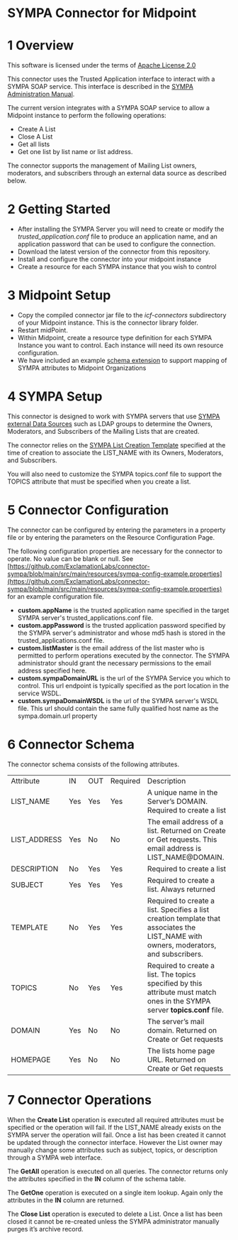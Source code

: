 

# SYMPA Connector for Midpoint


# 1	Overview

This software is licensed under the terms of [Apache License 2.0](https://www.apache.org/licenses/LICENSE-2.0)

This connector uses the Trusted Application interface to interact with a SYMPA SOAP service. This interface is described in the [SYMPA Administration Manual](https://sympa-community.github.io/manual/customize/soap-api.html#trust-remote-applications).

The current version integrates with a SYMPA SOAP service to allow a Midpoint instance to perform the following operations:



* Create A List
* Close A List
* Get all lists
* Get one list by list name or list address.

The connector supports the management of Mailing List owners, moderators, and subscribers through an external data source as described below.


# 2	Getting Started



* ​​After installing the SYMPA Server you will need to create or modify the _trusted_application.conf_ file to produce an application name, and an application password that can be used to configure the connection.
* Download the latest version of the connector from this repository.
* Install and configure the connector into your midpoint instance
* Create a resource for each SYMPA instance that you wish to control


# 3	Midpoint Setup



* Copy the compiled connector jar file to the _icf-connectors_ subdirectory of your Midpoint instance. This is the connector library folder.
* Restart midPoint.
* Within Midpoint, create a resource type definition for each SYMPA Instance you want to control. Each instance will need its own resource configuration.
* We have included an example [schema extension](https://github.com/ExclamationLabs/connector-sympa/blob/main/artifacts/schema/sympa_org_extension.xsd) to support mapping of SYMPA attributes to Midpoint Organizations


# 4	SYMPA Setup

This connector is designed to work with SYMPA servers that use [SYMPA external Data Sources](https://sympa-community.github.io/manual/customize/data-sources.html) such as LDAP groups to determine the Owners, Moderators, and Subscribers of the Mailing Lists that are created.

The connector relies on the [SYMPA List Creation Template](https://sympa-community.github.io/manual/customize/basics-templates.html) specified at the time of creation to associate the LIST_NAME with its Owners, Moderators, and Subscribers.

You will also need to customize the SYMPA topics.conf file to support the TOPICS attribute that must be specified when you create a list.


# 5	Connector Configuration

The connector can be configured by entering the parameters in a property file or by entering the parameters on the Resource Configuration Page.

The following configuration properties are necessary for the connector to operate. No value can be blank or null. See [https://github.com/ExclamationLabs/connector-sympa/blob/main/src/main/resources/sympa-config-example.properties](https://github.com/ExclamationLabs/connector-sympa/blob/main/src/main/resources/sympa-config-example.properties) for an example configuration file.



* **custom.appName** is the trusted application name specified in the target SYMPA server's trusted_applications.conf file.
* **custom.appPassword** is the trusted application password specified by the SYMPA server's administrator and whose md5 hash is stored in the trusted_applications.conf file.
* **custom.listMaster** is the email address of the list master who is permitted to perform operations executed by the connector. The SYMPA administrator should grant the necessary permissions to the email address specified here.
* **custom.sympaDomainURL** is the url of the SYMPA Service you which to control. This url endpoint is typically specified as the port location in the service WSDL.
* **custom.sympaDomainWSDL** is the url of the SYMPA server's WSDL file. This url should contain the same fully qualified host name as the sympa.domain.url property

# 6	Connector Schema

The connector schema consists of the following attributes.


<table>
  <tr>
   <td>Attribute
   </td>
   <td>IN
   </td>
   <td>OUT
   </td>
   <td>Required
   </td>
   <td>Description
   </td>
  </tr>
  <tr>
   <td>LIST_NAME
   </td>
   <td>Yes
   </td>
   <td>Yes
   </td>
   <td>Yes
   </td>
   <td>A unique name in the Server’s DOMAIN. Required to create a list
   </td>
  </tr>
  <tr>
   <td>LIST_ADDRESS
   </td>
   <td>Yes
   </td>
   <td>No
   </td>
   <td>No
   </td>
   <td>The email address of a list. Returned on Create or Get requests. This email address is LIST_NAME@DOMAIN. 
   </td>
  </tr>
  <tr>
   <td>DESCRIPTION
   </td>
   <td>No
   </td>
   <td>Yes
   </td>
   <td>Yes
   </td>
   <td>Required to create a list
   </td>
  </tr>
  <tr>
   <td>SUBJECT
   </td>
   <td>Yes
   </td>
   <td>Yes
   </td>
   <td>Yes
   </td>
   <td>Required to create a list. Always returned 
   </td>
  </tr>
  <tr>
   <td>TEMPLATE
   </td>
   <td>No
   </td>
   <td>Yes
   </td>
   <td>Yes
   </td>
   <td>Required to create a list. Specifies a list creation template that associates the LIST_NAME with owners, moderators, and subscribers.
   </td>
  </tr>
  <tr>
   <td>TOPICS
   </td>
   <td>No
   </td>
   <td>Yes
   </td>
   <td>Yes
   </td>
   <td>Required to create a list. The topics specified by this attribute must match ones in the SYMPA server <strong>topics.conf</strong> file. 
   </td>
  </tr>
  <tr>
   <td>DOMAIN
   </td>
   <td>Yes
   </td>
   <td>No
   </td>
   <td>No
   </td>
   <td>The server’s mail domain. Returned on Create or Get requests
   </td>
  </tr>
  <tr>
   <td>HOMEPAGE
   </td>
   <td>Yes
   </td>
   <td>No
   </td>
   <td>No
   </td>
   <td>The lists home page URL. Returned on Create or Get requests
   </td>
  </tr>
</table>



# 7	Connector Operations

When the **Create List** operation is executed all required attributes must be specified or the operation will fail. If the LIST_NAME already exists on the SYMPA server the operation will fail. Once a list has been created it cannot be updated through the connector interface. However the List owner may manually change some attributes such as subject, topics, or description through a SYMPA web interface.

The **GetAll** operation is executed on all queries. The connector returns only the attributes specified in the **IN** column of the schema table.

The **GetOne** operation is executed on a single item lookup. Again only the attributes in the **IN** column are returned.

The **Close List** operation is executed to delete a List. Once a list has been closed it cannot be re-created unless the SYMPA administrator manually purges it’s archive record.  
